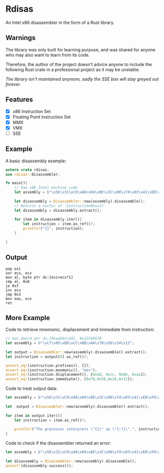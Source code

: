 # Rdisas
An Intel x86 disassembler in the form of a Rust library.

## Warnings
The library was only built for learning purpose, and was shared for anyone who may also want to learn from its code.

Therefore, the author of the project doesn't advice anyone to include the following Rust crate in a professional project as it may be unstable.

*The library isn't maintained anymore, sadly the SSE box will stay greyed out forever.*

## Features
- [x] x86 Instruction Set
- [x] Floating Point Instruction Set 
- [x] MMX
- [x] VMX
- [ ] SSE

## Example

A basic disassembly example:

```rust
extern crate rdisas;
use rdisas::Disassembler;

fn main(){
    // Raw x86 Intel machine code
    let assembly = b"\x5E\x31\xC9\x8A\x04\x0E\x3C\x00\x74\x03\x41\xEB\xF6\x89\xC8\xC3";
    
    let disassembly = Disassembler::new(assembly).disassemble();
    // Returns a vector of 'InstructionResult'
    let disassembly = disassembly.extract();
    
    for item in disassembly.iter(){
        let instruction = item.as_ref()?;
        println!("{}", instruction);
    }
   
}
```
## Output
```
pop esi
xor ecx, ecx
mov al, byte ptr ds:[esi+ecx*1]
cmp al, 0x0
je 0xf
inc ecx
jmp 0x3
mov eax, ecx
ret
```
## More Example

Code to retrieve mnemonic, displacement and immediate from instruction:

```rust
// mov dword ptr ds:[0xaabbccdd], 0x12345678
let assembly = b"\xC7\x05\xDD\xCC\xBB\xAA\x78\x56\x34\x12";
    
let output = Disassembler::new(assembly).disassemble().extract();
let instruction = output[0].as_ref()?;

assert_eq!(instruction.prefixes(), []);
assert_eq!(instruction.mnemonic(), "mov");
assert_eq!(instruction.displacement(), [0xdd, 0xcc, 0xbb, 0xaa]);
assert_eq!(instruction.immediate(), [0x78,0x56,0x34,0x12]);
```

Code to treat output data:


```rust
let assembly = b"\x5E\x31\xC9\x8A\x04\x0E\x3C\x00\x74\x03\x41\xEB\xF6\x89\xC8\xC3";
    
let  output = Disassembler::new(assembly).disassemble().extract();
    
for item in output.iter(){
    let instruction = item.as_ref()?;
    
    println!("The processor interprets \"{}\" as \"{:?}\".", instruction.to_string(), instruction.to_vec());
}
```

Code to check if the disassembler returned an error:

```rust
let assembly = b"\x5E\x31\xC9\x8A\x04\x0E\x3C\x00\x74\x03\x41\xEB\xF6\x89\xC8\xC3";
    
let disassembly = Disassembler::new(assembly).disassemble();
assert!(disassembly.success());
```
